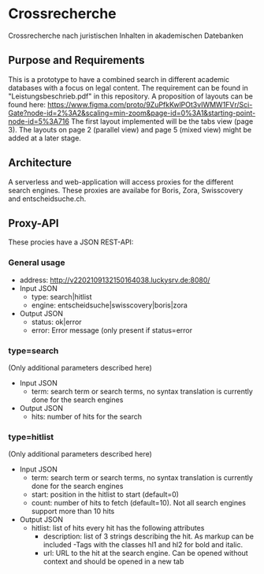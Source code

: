 # Crossrecherche
Crossrecherche nach juristischen Inhalten in akademischen Datebanken

## Purpose and Requirements
This is a prototype to have a combined search in different academic databases with a focus on legal content.
The requirement can be found in "Leistungsbeschrieb.pdf" in this repository.
A proposition of layouts can be found here: https://www.figma.com/proto/9ZuPfkKwlPOt3vIWMW1FVr/Sci-Gate?node-id=2%3A2&scaling=min-zoom&page-id=0%3A1&starting-point-node-id=5%3A716
The first layout implemented will be the tabs view (page 3). The layouts on page 2 (parallel view) and page 5 (mixed view) might be added at a later stage.

## Architecture
A serverless and web-application will access proxies for the different search engines. These proxies are availabe for Boris, Zora, Swisscovery and entscheidsuche.ch.

## Proxy-API
These procies have a JSON REST-API:

### General usage
- address: http://v2202109132150164038.luckysrv.de:8080/
- Input JSON 
   - type: search|hitlist
   - engine: entscheidsuche|swisscovery|boris|zora
- Output JSON
   - status: ok|error
   - error: Error message (only present if status=error

### type=search
(Only additional parameters described here)

- Input JSON
   - term: search term or search terms, no syntax translation is currently done for the search engines
- Output JSON
   - hits: number of hits for the search

### type=hitlist
(Only additional parameters described here)

- Input JSON
   - term: search term or search terms, no syntax translation is currently done for the search engines
   - start: position in the hitlist to start (default=0)
   - count: number of hits to fetch (default=10). Not all search engines support more than 10 hits
- Output JSON
   - hitlist: list of hits every hit has the following attributes
      - description: list of 3 strings describing the hit. As markup can be included <span>-Tags with the classes hl1 and hl2 for bold and italic.
      - url: URL to the hit at the search engine. Can be opened without context and should be opened in a new tab
